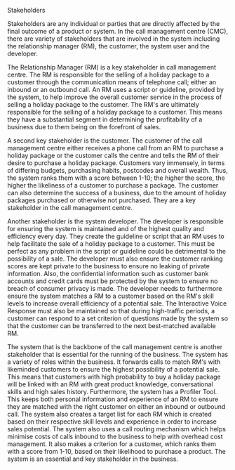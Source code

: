 Stakeholders

Stakeholders are any individual or parties that are directly affected by the final outcome of a product or system. In the call management centre (CMC), there are variety of stakeholders that are involved in the system including the relationship manager (RM), the customer, the system user and the developer.

The Relationship Manager (RM) is a key stakeholder in call management centre. The RM is responsible for the selling of a holiday package to a customer through the communication means of telephone call; either an inbound or an outbound call. An RM uses a script or guideline, provided by the system, to help improve the overall customer service in the process of selling a holiday package to the customer. The RM's are ultimately responsible for the selling of a holiday package to a customer. This means they have a substantial segment in determining the profitability of a business due to them being on the forefront of sales. 

A second key stakeholder is the customer. The customer of the call management centre either receives a phone call from an RM to purchase a holiday package or the customer calls the centre and tells the RM of their desire to purchase a holiday package. Customers vary immensely, in terms of differing budgets, purchasing habits, postcodes and overall wealth. Thus, the system ranks them with a score between 1-10; the higher the score, the higher the likeliness of a customer to purchase a package. The customer can also determine the success of a business, due to the amount of holiday packages purchased or otherwise not purchased. They are a key stakeholder in the call management centre.

Another stakeholder is the system developer. The developer is responsible for ensuring the system is maintained and of the highest quality and efficiency every day. They create the guideline or script that an RM uses to help facilitate the sale of a holiday package to a customer. This must be perfect as any problem in the script or guideline could be detrimental to the possibility of a sale. The developer must also ensure the customer ranking scores are kept private to the business to ensure no leaking of private information. Also, the confidential information such as customer bank accounts and credit cards must be protected by the system to ensure no breach of consumer privacy is made. The developer needs to furthermore ensure the system matches a RM to a customer based on the RM's skill levels to increase overall efficiency of a potential sale. The Interactive Voice Response must also be maintained so that during high-traffic periods, a customer can respond to a set criterion of questions made by the system so that the customer can be transferred to the next best-matched available RM. 

The system that is the backbone of the call management centre is another stakeholder that is essential for the running of the business. The system has a variety of roles within the business. It forwards calls to match RM's with likeminded customers to ensure the highest possibility of a potential sale. This means that customers with high probability to buy a holiday package will be linked with an RM with great product knowledge, conversational skills and high sales history. Furthermore, the system has a Profiler Tool. This keeps both personal information and experience of an RM to ensure they are matched with the right customer on either an inbound or outbound call. The system also creates a target list for each RM which is created based on their respective skill levels and experience in order to increase sales potential. The system also uses a call routing mechanism which helps minimise costs of calls inbound to the business to help with overhead cost management. It also makes a criterion for a customer, which ranks them with a score from 1-10, based on their likelihood to purchase a product. The system is an essential and key stakeholder in the business.
